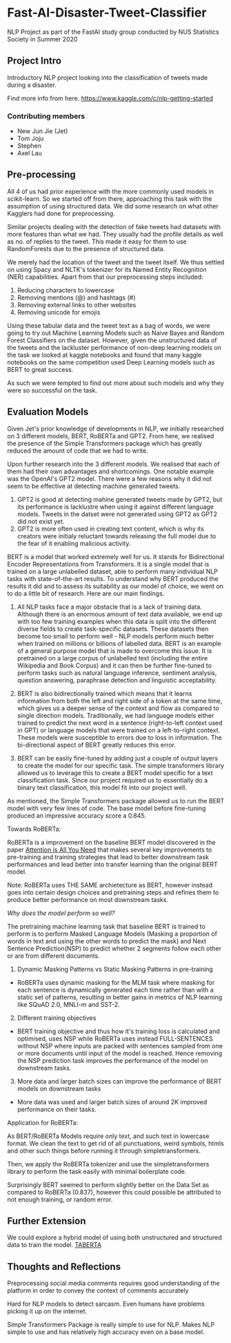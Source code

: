 # Fast-AI-Disaster-Tweet-Classifier

NLP Project as part of the FastAI study group conducted by NUS Statistics Society in Summer 2020

## Project Intro

Introductory NLP project looking into the classification of tweets made during a disaster.

Find more info from here. https://www.kaggle.com/c/nlp-getting-started

### Contributing members

- New Jun Jie (Jet)
- Tom Joju
- Stephen
- Axel Lau

## Pre-processing

All 4 of us had prior experience with the more commonly used models in scikit-learn. So we started off from there, approaching this task with the assumption of using structured data. We did some research on what other Kagglers had done for preprocessing.

Similar projects dealing with the detection of fake tweets had datasets with more features than what we had. They usually had the profile details as well as no. of replies to the tweet. This made it easy for them to use RandomForests due to the presence of structured data.

We merely had the location of the tweet and the tweet itself. We thus settled on using Spacy and NLTK's tokenizer for its Named Entity Recognition (NER) capabilities. Apart from that our preprocessing steps included:

1. Reducing characters to lowercase
2. Removing mentions (@) and hashtags (#)
3. Removing external links to other websites
4. Removing unicode for emojis

Using these tabular data and the tweet text as a bag of words, we were going to try out Machine Learning Models such as Naive Bayes and Random Forest Classifiers on the dataset. However, given the unstructured data of the tweets and the lackluster performance of non-deep learning models on the task we looked at kaggle notebooks and found that many kaggle notebooks on the same competition used Deep Learning models such as BERT to great success. 

As such we were tempted to find out more about such models and why they were so successful on the task.

## Evaluation Models

Given Jet's prior knowledge of developments in NLP, we initially researched on 3 different models, BERT, RoBERTa and GPT2. From here, we realised the presence of the Simple Transformers package which has greatly reduced the amount of code that we had to write.

Upon further research into the 3 different models. We realised that each of them had their own advantages and shortcomings. One notable example was the OpenAI's GPT2 model. There were a few reasons why it did not seem to be effective at detecting machine generated tweets.

1. GPT2 is good at detecting mahine generated tweets made by GPT2, but its performance is lacklustre when using it against different language models. Tweets in the datset were not generated using GPT2 as GPT2 did not exist yet.
2. GPT2 is more often used in creating text content, which is why its creators were initialy reluctant towards releasing the full model due to the fear of it enabling malicious activity.

BERT is a model that worked extremely well for us. It stands for Bidirectional Encoder Representations from Transformers. It is a single model that is trained on a large unlabelled dataset, able to perform many individual NLP tasks with state-of-the-art results. To understand why BERT produced the results it did and to assess its suitability as our model of choice, we went on to do a little bit of research. Here are our main findings.

1. All NLP tasks face a major obstacle that is a lack of training data. Although there is an enormous amount of text data available, we end up with too few training examples when this data is split into the different diverse fields to create task-specific datasets. These datasets then become too small to perform well - NLP models perform much better when trained on millions or billions of labelled data. BERT is an example of a general purpose model that is made to overcome this issue. It is pretrained on a large corpus of unlabelled text (including the entire Wikipedia and Book Corpus) and it can then be further fine-tuned to perform tasks such as natural language inference, sentiment analysis, question answering, paraphrase detection and linguistic acceptability.

2. BERT is also bidirectionally trained which means that it learns information from both the left and right side of a token at the same time, which gives us a deeper sense of the context and flow as compared to single direction models. Traditionally, we had language models either trained to predict the next word in a sentence (right-to-left context used in GPT) or language models that were trained on a left-to-right context. These models were susceptible to errors due to loss in information. The bi-directional aspect of BERT greatly reduces this error.

3. BERT can be easily fine-tuned by adding just a couple of output layers to create the model for our specific task. The simple transformers library allowed us to leverage this to create a BERT model specific for a text classification task. Since our project required us to essentially do a binary text classification, this model fit into our project well.

As mentioned, the Simple Transformers package allowed us to run the BERT model with very few lines of code. The base model before fine-tuning produced an impressive accuracy score a 0.845.

Towards RoBERTa:

RoBERTa is a improvement on the baseline BERT model discovered in the paper [Attention is All You Need](https://arxiv.org/abs/1706.03762) that makes several key improvements to pre-training and training strategies that lead to better downstream task performances and lead better into transfer learning than the original BERT model. 

Note: RoBERTa uses THE SAME archietecture as BERT, however instead goes into certain design choices and pretraining steps and refines them to produce better performance on most downstream tasks.

*Why does the model perform so well?*

The pretraining machine learning task that baseline BERT is trained to perform is to perform Masked Language Models (Masking a proportion of words in text and using the other words to predict the mask) and Next Sentence Prediction(NSP) to predict whether 2 segments follow each other or are from different documents. 

1. Dynamic Masking Patterns vs Static Masking Patterns in pre-training
- RoBERTa uses dynamic masking for the MLM task where masking for each sentence is dynamically generated each time rather than with a static set of patterns, resulting in better gains in metrics of NLP learning like SQuAD 2.0, MNLI-m and SST-2.

2. Different training objectives
- BERT training objective and thus how it's training loss is calculated and optimised, uses NSP while RoBERTa uses instead FULL-SENTENCES without NSP where inputs are packed with sentences sampled from one or more documents until input of the model is reached. Hence removing the NSP prediction task improves the performance of the model on downstream tasks.

3. More data and larger batch sizes can improve the performance of BERT models on downstream tasks
- More data was used and larger batch sizes of around 2K improved performance on their tasks.

Application for RoBERTa: 

As BERT/RoBERTa Models require only text, and such text in lowercase format. We clean the text to get rid of all punctuations, weird symbols, htmls and other such things before running it through simpletransformers.

Then, we apply the RoBERTa tokenizer and use the simpletransformers library to perform the task easily with minimal boilerplate code.

Surprisingly BERT seemed to perform slightly better on the Data Set as compared to RoBERTa (0.837), however this could possible be attributed to not enough training, or random error.

## Further Extension

We could explore a hybrid model of using both unstructured and structured data to train the model. [TABERTA](https://ai.facebook.com/research/publications/tabert-pretraining-for-joint-understanding-of-textual-and-tabular-data/)

## Thoughts and Reflections

Preprocessing social media comments requires good understanding of the platform in order to convey the context of comments accurately

Hard for NLP models to detect sarcasm. Even humans have problems picking it up on the internet.

Simple Transformers Package is really simple to use for NLP. Makes NLP simple to use and has relatively high accuracy even on a base model.
